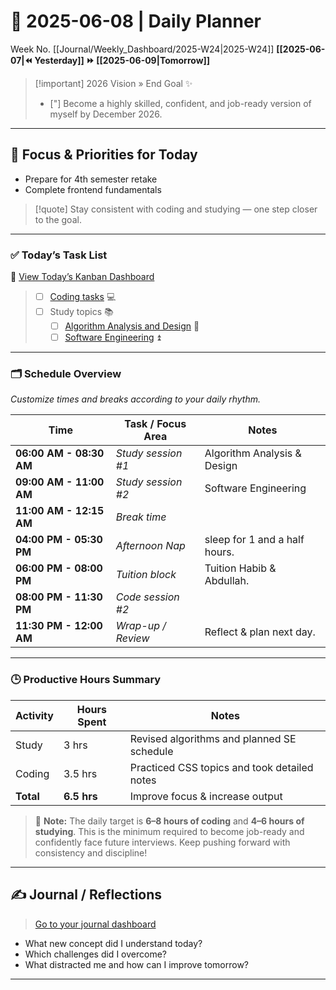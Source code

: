 # 🌼 **2025-06-08** | Daily Planner

Week No. [[Journal/Weekly_Dashboard/2025-W24|2025-W24]]
**[[2025-06-07|⏪ Yesterday]] ⏩ [[2025-06-09|Tomorrow]]**

> [!important] 2026 Vision » End Goal ✨
> - ["] Become a highly skilled, confident, and job-ready version of myself by December 2026.

---
## 🧭 Focus & Priorities for Today

- Prepare for 4th semester retake  
- Complete frontend fundamentals

> [!quote] Stay consistent with coding and studying — one step closer to the goal.

---

### ✅ Today’s Task List

🔗 [View Today’s Kanban Dashboard](obsidian://open?vault=crisis-vault&file=%F0%9F%93%86%20Daily%20Tasks%20Board)

> - [ ]  [Coding tasks](obsidian://open?vault=crisis-vault&file=%F0%9F%96%A5%EF%B8%8F%20Frontend%20Bootcamp%20Kanban) 💻  
> - [ ] Study topics 📚  
>   - [ ]  [Algorithm Analysis and Design](obsidian://open?vault=crisis-vault&file=Algorithm%20Analysis%20Kanban) 🔺  
>   - [ ]  [Software Engineering](obsidian://open?vault=crisis-vault&file=Software%20Engineering%20Kanban) ⏫

---

### 🗂️ Schedule Overview

_Customize times and breaks according to your daily rhythm._

| Time                    | Task / Focus Area  | Notes                         |
| ----------------------- | ------------------ | ----------------------------- |
| **06:00 AM - 08:30 AM** | *Study session #1* | Algorithm Analysis & Design   |
| **09:00 AM - 11:00 AM** | *Study session #2* | Software Engineering          |
| **11:00 AM - 12:15 AM** | *Break time*       |                               |
| **04:00 PM - 05:30 PM** | *Afternoon Nap*    | sleep for 1 and a half hours. |
| **06:00 PM - 08:00 PM** | *Tuition block*    | Tuition Habib & Abdullah.     |
| **08:00 PM - 11:30 PM** | *Code session #2*  |                               |
| **11:30 PM - 12:00 AM** | *Wrap-up / Review* | Reflect & plan next day.      |

---

### 🕒 Productive Hours Summary

| Activity  | Hours Spent | Notes                                        |
| --------- | ----------- | -------------------------------------------- |
| Study     | 3 hrs       | Revised algorithms and planned SE schedule   |
| Coding    | 3.5 hrs     | Practiced CSS topics and took detailed notes |
| **Total** | **6.5 hrs** | Improve focus & increase output              |
> 📝 **Note:** The daily target is **6–8 hours of coding** and **4–6 hours of studying**. This is the minimum required to become job-ready and confidently face future interviews. Keep pushing forward with consistency and discipline!

---


## ✍️ Journal / Reflections

> [Go to your journal dashboard](obsidian://open?vault=crisis-vault&file=%E2%9C%8D%EF%B8%8F%20Daily%20Reflections)

- What new concept did I understand today?
- Which challenges did I overcome?
- What distracted me and how can I improve tomorrow?

---